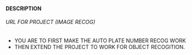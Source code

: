 #### DESCRIPTION

###### URL FOR PROJECT (IMAGE RECOG)
- YOU ARE TO FIRST MAKE THE AUTO PLATE NUMBER RECOG WORK
- THEN EXTEND THE PROJECT TO WORK FOR OBJECT RECOGITION.